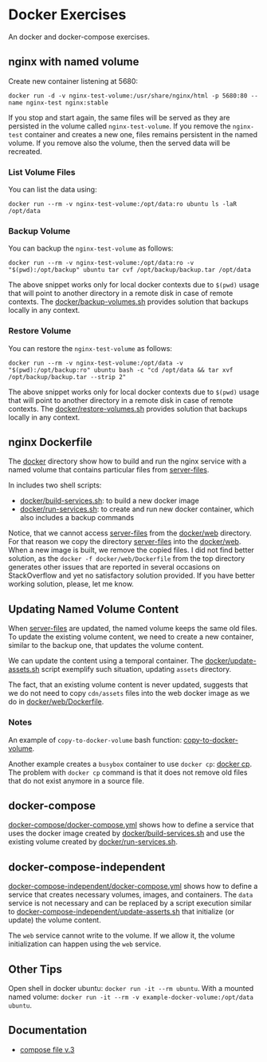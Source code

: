 # Docker Exercises
An docker and docker-compose exercises.

## nginx with named volume

Create new container listening at 5680:
```shell
docker run -d -v nginx-test-volume:/usr/share/nginx/html -p 5680:80 --name nginx-test nginx:stable
```

If you stop and start again, the same files will be served as they are persisted in the volume called `nginx-test-volume`.
If you remove the `nginx-test` container and creates a new one, files remains persistent in the named volume.
If you remove also the volume, then the served data will be recreated.

### List Volume Files

You can list the data using:
```shell
docker run --rm -v nginx-test-volume:/opt/data:ro ubuntu ls -laR /opt/data
```

### Backup Volume

You can backup the `nginx-test-volume` as follows:
```shell
docker run --rm -v nginx-test-volume:/opt/data:ro -v "$(pwd):/opt/backup" ubuntu tar cvf /opt/backup/backup.tar /opt/data
```

The above snippet works only for local docker contexts due to `$(pwd)` usage that will point to another directory in a remote disk in case of remote contexts. The [docker/backup-volumes.sh](docker/backup-volumes.sh) provides solution that backups locally in any context.

### Restore Volume 

You can restore the `nginx-test-volume` as follows:
```shell
docker run --rm -v nginx-test-volume:/opt/data -v "$(pwd):/opt/backup:ro" ubuntu bash -c "cd /opt/data && tar xvf /opt/backup/backup.tar --strip 2"
```

The above snippet works only for local docker contexts due to `$(pwd)` usage that will point to another directory in a remote disk in case of remote contexts. The [docker/restore-volumes.sh](docker/restore-volumes.sh) provides solution that backups locally in any context.

## nginx Dockerfile

The [docker](docker) directory show how to build and run the nginx service with a named volume that contains particular files from [server-files](server-files).

In includes two shell scripts:
- [docker/build-services.sh](docker/build-services.sh): to build a new docker image
- [docker/run-services.sh](docker/run-services.sh): to create and run new docker container, which also includes a backup commands

Notice, that we cannot access [server-files](server-files) from the [docker/web](docker/web) directory. For that reason we copy the directory [server-files](server-files) into the [docker/web](docker/web). When a new image is built, we remove the copied files. I did not find better solution, as the `docker -f docker/web/Dockerfile` from the top directory generates other issues that are reported in several occasions on StackOverflow and yet no satisfactory solution provided. If you have better working solution, please, let me know.

## Updating Named Volume Content

When [server-files](server-files) are updated, the named volume keeps the same old files. To update the existing volume content, we need to create a new container, similar to the backup one, that updates the volume content.

We can update the content using a temporal container. The [docker/update-assets.sh](docker/update-assets.sh) script exemplify such situation, updating `assets` directory.

The fact, that an existing volume content is never updated, suggests that we do not need to copy `cdn/assets` files into the web docker image as we do in [docker/web/Dockerfile](docker/web/Dockerfile).

### Notes

An example of `copy-to-docker-volume` bash function: [copy-to-docker-volume](https://stackoverflow.com/a/68511611/1065654).

Another example creates a `busybox` container to use `docker cp`: [docker cp](https://stackoverflow.com/a/55683656). The problem with `docker cp` command is that it does not remove old files that do not exist anymore in a source file.

## docker-compose

[docker-compose/docker-compose.yml](docker-compose/docker-compose.yml) shows how to define a service that uses the docker image created by [docker/build-services.sh](docker/build-services.sh) and use the existing volume created by [docker/run-services.sh](docker/run-services.sh).

## docker-compose-independent

[docker-compose-independent/docker-compose.yml](docker-compose-independent/docker-compose.yml) shows how to define a service that creates necessary volumes, images, and containers. The `data` service is not necessary and can be replaced by a script execution similar to [docker-compose-independent/update-asserts.sh](docker-compose-independent/update-asserts.sh) that initialize (or update) the volume content. 

The `web` service cannot write to the volume. If we allow it, the volume initialization can happen using the `web` service.

## Other Tips 

Open shell in docker ubuntu: `docker run -it --rm ubuntu`. With a mounted named volume: `docker run -it --rm -v example-docker-volume:/opt/data ubuntu`.

## Documentation

- [compose file v.3](https://docs.docker.com/compose/compose-file/compose-file-v3/)
